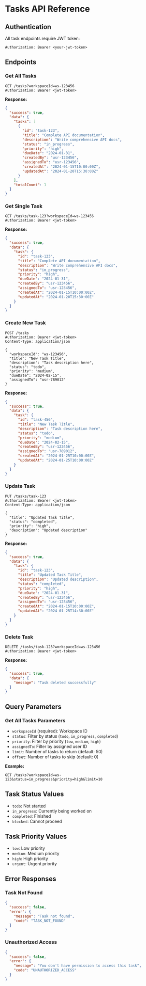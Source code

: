 # Tasks API Reference

## Authentication
All task endpoints require JWT token:
```
Authorization: Bearer <your-jwt-token>
```

## Endpoints

### Get All Tasks
```http
GET /tasks?workspaceId=ws-123456
Authorization: Bearer <jwt-token>
```

**Response:**
```json
{
  "success": true,
  "data": {
    "tasks": [
      {
        "id": "task-123",
        "title": "Complete API documentation",
        "description": "Write comprehensive API docs",
        "status": "in_progress",
        "priority": "high",
        "dueDate": "2024-01-31",
        "createdBy": "usr-123456",
        "assignedTo": "usr-123456",
        "createdAt": "2024-01-15T10:00:00Z",
        "updatedAt": "2024-01-20T15:30:00Z"
      }
    ],
    "totalCount": 1
  }
}
```

### Get Single Task
```http
GET /tasks/task-123?workspaceId=ws-123456
Authorization: Bearer <jwt-token>
```

**Response:**
```json
{
  "success": true,
  "data": {
    "task": {
      "id": "task-123",
      "title": "Complete API documentation",
      "description": "Write comprehensive API docs",
      "status": "in_progress",
      "priority": "high",
      "dueDate": "2024-01-31",
      "createdBy": "usr-123456",
      "assignedTo": "usr-123456",
      "createdAt": "2024-01-15T10:00:00Z",
      "updatedAt": "2024-01-20T15:30:00Z"
    }
  }
}
```

### Create New Task
```http
POST /tasks
Authorization: Bearer <jwt-token>
Content-Type: application/json

{
  "workspaceId": "ws-123456",
  "title": "New Task Title",
  "description": "Task description here",
  "status": "todo",
  "priority": "medium",
  "dueDate": "2024-02-15",
  "assignedTo": "usr-789012"
}
```

**Response:**
```json
{
  "success": true,
  "data": {
    "task": {
      "id": "task-456",
      "title": "New Task Title",
      "description": "Task description here",
      "status": "todo",
      "priority": "medium",
      "dueDate": "2024-02-15",
      "createdBy": "usr-123456",
      "assignedTo": "usr-789012",
      "createdAt": "2024-01-25T10:00:00Z",
      "updatedAt": "2024-01-25T10:00:00Z"
    }
  }
}
```

### Update Task
```http
PUT /tasks/task-123
Authorization: Bearer <jwt-token>
Content-Type: application/json

{
  "title": "Updated Task Title",
  "status": "completed",
  "priority": "high",
  "description": "Updated description"
}
```

**Response:**
```json
{
  "success": true,
  "data": {
    "task": {
      "id": "task-123",
      "title": "Updated Task Title",
      "description": "Updated description",
      "status": "completed",
      "priority": "high",
      "dueDate": "2024-01-31",
      "createdBy": "usr-123456",
      "assignedTo": "usr-123456",
      "createdAt": "2024-01-15T10:00:00Z",
      "updatedAt": "2024-01-25T14:30:00Z"
    }
  }
}
```

### Delete Task
```http
DELETE /tasks/task-123?workspaceId=ws-123456
Authorization: Bearer <jwt-token>
```

**Response:**
```json
{
  "success": true,
  "data": {
    "message": "Task deleted successfully"
  }
}
```

## Query Parameters

### Get All Tasks Parameters
- `workspaceId` (required): Workspace ID
- `status`: Filter by status (`todo`, `in_progress`, `completed`)
- `priority`: Filter by priority (`low`, `medium`, `high`)
- `assignedTo`: Filter by assigned user ID
- `limit`: Number of tasks to return (default: 50)
- `offset`: Number of tasks to skip (default: 0)

**Example:**
```
GET /tasks?workspaceId=ws-123&status=in_progress&priority=high&limit=10
```

## Task Status Values
- `todo`: Not started
- `in_progress`: Currently being worked on
- `completed`: Finished
- `blocked`: Cannot proceed

## Task Priority Values
- `low`: Low priority
- `medium`: Medium priority
- `high`: High priority
- `urgent`: Urgent priority

## Error Responses

### Task Not Found
```json
{
  "success": false,
  "error": {
    "message": "Task not found",
    "code": "TASK_NOT_FOUND"
  }
}
```

### Unauthorized Access
```json
{
  "success": false,
  "error": {
    "message": "You don't have permission to access this task",
    "code": "UNAUTHORIZED_ACCESS"
  }
}
```
